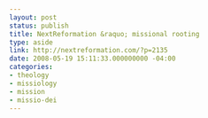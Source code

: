 ```yaml
---
layout: post
status: publish
title: NextReformation &raquo; missional rooting
type: aside
link: http://nextreformation.com/?p=2135
date: 2008-05-19 15:11:33.000000000 -04:00
categories:
- theology
- missiology
- mission
- missio-dei
---
```


